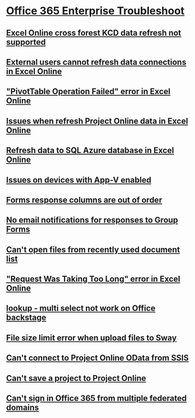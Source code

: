 # [Office 365 Enterprise Troubleshoot](../enterprise.md)

## [Excel Online cross forest KCD data refresh not supported](../excel-online-cross-forest-kcd-data-refresh-is-not-supported.md)

## [External users cannot refresh data connections in Excel Online](../excel-online-external-users-cannot-refresh-data-connections.md)

## ["PivotTable Operation Failed" error in Excel Online](../excel-online-pivottable-operation-failed.md)

## [Issues when refresh Project Online data in Excel Online](../excel-online-refresh-fails-to-project-online-when-using-timebyday.md)

## [Refresh data to SQL Azure database in Excel Online](../excel-online-refreshing-data-to-a-sql-azure-database.md)

## [Issues on devices with App-V enabled](../issues-on-devices-with-app-v-enabled.md)

## [Forms response columns are out of order](../forms-response-columns-out-of-order.md)

## [No email notifications for responses to Group Forms](../no-email-notifications-for-responses-to-group-forms.md)

## [Can't open files from recently used document list](../unable-to-open-files-from-the-most-recently-used-document-list.md)

## ["Request Was Taking Too Long" error in Excel Online](../request-was-taking-too-long-when-opening-a-workbook-in-excel-online.md)

## [lookup - multi select not work on Office backstage](../sharepoint-properties-of-type-do-not-work-on-office-backstage-file-info-screen.md)

## [File size limit error when upload files to Sway](../sway-file-size-limit-error.md)

## [Can't connect to Project Online OData from SSIS](../unable-to-connect-to-project-online-odata-from-ssis.md)

## [Can't save a project to Project Online](../unable-to-save-a-project-from-project-client-to-project-web-app.md)

## [Can't sign in Office 365 from multiple federated domains](../unable-to-sign-in-to-office-365-with-multiple-domain-federation.md)